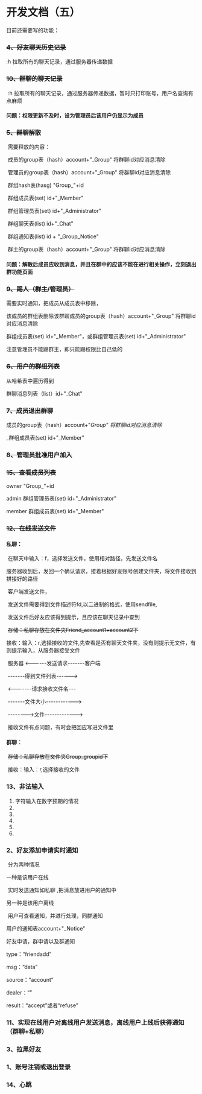 # 开发文档（五）

目前还需要写的功能：

### 	~~4、好友聊天历史记录~~

:h 拉取所有的聊天记录，通过服务器传递数据

### 	~~10、群聊的聊天记录~~

​				:h 拉取所有的聊天记录，通过服务器传递数据，暂时只打印账号，用户名查询有点麻烦

#### 				问题：权限更新不及时，设为管理员后该用户仍显示为成员

### 	~~5、群聊解散~~

​		需要释放的内容：

​				成员的group表（hash）account+"_Group" 将群聊id对应消息清除

​				管理员的group表（hash）account+"_Group" 将群聊id对应消息清除

​				群组hash表(hasg)  "Group_"+id

​				群组成员表(set)      id+"_Member"

​				群组管理员表(set)   id+"_Administrator"

​				群组聊天表(list) 	  id+"_Chat"

​				群组通知表(list)       id + "_Group_Notice"

​				群主的group表（hash）account+"_Group" 将群聊id对应消息清除

#### 问题：解散后成员应收到消息，并且在群中的应该不能在进行相关操作，立刻退出群功能页面

### 	~~9、踢人（群主/管理员）~~

需要实时通知，把成员从成员表中移除，

该成员的群组表删除该群聊成员的group表（hash）account+"_Group" 将群聊id对应消息清除

群组成员表(set)      id+"_Member"，或群组管理员表(set)   id+"_Administrator"

注意管理员不能踢群主，即只能踢权限比自己低的

### 	~~6、用户的群组列表~~

从哈希表中遍历得到

群聊消息列表（list）id+"_Chat"

### 	~~7、成员退出群聊~~

成员的group表（hash）account+"_Group" 将群聊id对应消息清除_

_群组成员表(set)      id+"_Member"

### 	~~8、管理员批准用户加入~~

### ~~15、查看成员列表~~

owner "Group_"+id

admin 群组管理员表(set)   id+"_Administrator"

member 群组成员表(set)      id+"_Member"

### 	~~12、在线发送文件~~

#### 	私聊：

​				在聊天中输入：f，选择发送文件，使用相对路径，先发送文件名

​				服务器收到后，发回一个确认请求，接着根据好友账号创建文件夹，将文件接收到拼接好的路径

​				客户端发送文件，

​				发送文件需要得到文件描述符fd,以二进制的格式，使用sendfile,		

​				发送文件后好友应该得到提示，且应该在聊天记录中查到

​				~~存储：私聊存放在文件夹Friend_account1+account2下~~

​				接收：输入：r,选择接收的文件,先查看是否有聊天文件夹，没有则提示无文件，有则提示输入，从服务器接受文件

​				服务器 <------发送请求-------客户端

​							-------得到文件列表------>

​							<-------请求接收文件名---

​							-------文件大小------------>

​							-------->文件------------->

​				接收文件有点问题，有时会把回应写进文件里

#### 	群聊：

​				~~存储：私聊存放在文件夹Group_groupid下~~

​				接收：输入：r,选择接收的文件

### 	13、非法输入

1. 字符输入在数字预期的情况
2.  
3.  
4.  
5.  
6. 

### 	2、好友添加申请实时通知

​	分为两种情况

一种是该用户在线

​	实时发送通知如私聊	,把消息放进用户的通知中

另一种是该用户离线	

​	用户可查看通知，并进行处理，同群通知

用户的通知表account+"_Notice"

好友申请，群申请以及群通知

type：“friendadd”

msg：“data”

source：“account”

dealer：“”

result：“accept”或者“refuse”

### 	11、实现在线用户对离线用户发送消息，离线用户上线后获得通知（群聊+私聊）

### 	3、拉黑好友

### 1、账号注销或退出登录

### 	

### 	14、心跳

